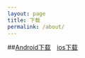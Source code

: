 ```yaml
---
layout: page
title: 下载
permalink: /about/
---
```


##[Android下载](https://github.com/jglovier/jekyll-new)&emsp;[ios下载](https://github.com/jglovier/jekyll-new)


